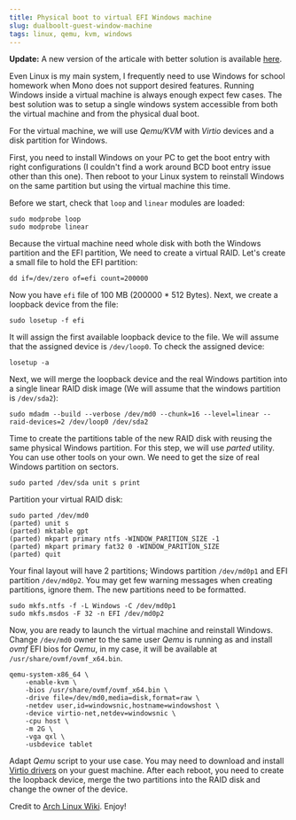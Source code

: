 ```yaml
---
title: Physical boot to virtual EFI Windows machine
slug: dualboolt-guest-window-machine
tags: linux, qemu, kvm, windows
---
```


**Update:** A new version of the articale with better solution is available
[here].

Even Linux is my main system, I frequently need to use Windows for school
homework when Mono does not support desired features. Running Windows inside a
virtual machine is always enough expect few cases. The best solution was to
setup a single windows system accessible from both the virtual machine and
from the physical dual boot.

For the virtual machine, we will use *Qemu/KVM* with *Virtio* devices and a disk
partition for Windows.

First, you need to install Windows on your PC to get the boot entry with right
configurations (I couldn't find a work around BCD boot entry issue other than
this one). Then reboot to your Linux system to reinstall Windows on the same
partition but using the virtual machine this time.

Before we start, check that ``loop`` and ``linear`` modules are loaded:

```shell
sudo modprobe loop
sudo modprobe linear
```

Because the virtual machine need whole disk with both the Windows partition
and the EFI partition, We need to create a virtual RAID. Let's create a small
file to hold the EFI partition:

```shell
dd if=/dev/zero of=efi count=200000
```

Now you have ``efi`` file of 100 MB (200000 * 512 Bytes). Next, we create a
loopback device from the file:

```shell
sudo losetup -f efi
```

It will assign the first available loopback device to the file. We will assume
that the assigned device is ``/dev/loop0``. To check the assigned device:

```shell
losetup -a
```

Next, we will merge the loopback device and the real Windows partition into a
single linear RAID disk image (We will assume that the windows partition is
``/dev/sda2``):

```shell
sudo mdadm --build --verbose /dev/md0 --chunk=16 --level=linear --raid-devices=2 /dev/loop0 /dev/sda2
```

Time to create the partitions table of the new RAID disk with reusing the same
physical Windows partition. For this step, we will use _parted_ utility. You
can use other tools on your own. We need to get the size of real Windows
partition on sectors.

```shell
sudo parted /dev/sda unit s print
```

Partition your virtual RAID disk:

```shell
sudo parted /dev/md0
(parted) unit s
(parted) mktable gpt
(parted) mkpart primary ntfs -WINDOW_PARITION_SIZE -1
(parted) mkpart primary fat32 0 -WINDOW_PARITION_SIZE
(parted) quit
```

Your final layout will have 2 partitions; Windows partition ``/dev/md0p1`` and
EFI partition ``/dev/md0p2``. You may get few warning messages when
creating partitions, ignore them. The new partitions need to be formatted.

```shell
sudo mkfs.ntfs -f -L Windows -C /dev/md0p1
sudo mkfs.msdos -F 32 -n EFI /dev/md0p2
```

Now, you are ready to launch the virtual machine and reinstall Windows. Change
``/dev/md0`` owner to the same user _Qemu_ is running as and install _ovmf_ EFI
bios for _Qemu_, in my case, it will be available at
``/usr/share/ovmf/ovmf_x64.bin``.

```shell
qemu-system-x86_64 \
    -enable-kvm \
    -bios /usr/share/ovmf/ovmf_x64.bin \
    -drive file=/dev/md0,media=disk,format=raw \
    -netdev user,id=windowsnic,hostname=windowshost \
    -device virtio-net,netdev=windowsnic \
    -cpu host \
    -m 2G \
    -vga qxl \
    -usbdevice tablet
```

Adapt _Qemu_ script to your use case. You may need to download and install
[Virtio drivers] on your guest machine. After each reboot, you need to create
the loopback device, merge the two partitions into the RAID disk and change the
owner of the device.

Credit to [Arch Linux Wiki]. Enjoy!

[here]: /post/boot-physical-windows-inside-qemu-guest-machine
[Virtio drivers]: https://fedoraproject.org/wiki/Windows_Virtio_Drivers
[Arch Linux Wiki]: https://wiki.archlinux.org/index.php/QEMU#Simulate_virtual_disk_with_MBR_using_linear_RAID
